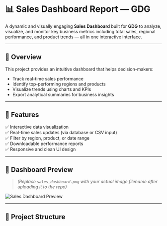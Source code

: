 # 📊 Sales Dashboard Report — GDG

A dynamic and visually engaging **Sales Dashboard** built for **GDG** to analyze, visualize, and monitor key business metrics including total sales, regional performance, and product trends — all in one interactive interface.

---

## 🚀 Overview

This project provides an intuitive dashboard that helps decision-makers:
- Track real-time sales performance
- Identify top-performing regions and products
- Visualize trends using charts and KPIs
- Export analytical summaries for business insights

---

## 🧠 Features

✅ Interactive data visualization  
✅ Real-time sales updates (via database or CSV input)  
✅ Filter by region, product, or date range  
✅ Downloadable performance reports  
✅ Responsive and clean UI design  

---



## 📸 Dashboard Preview

> *(Replace `sales_dashboard.png` with your actual image filename after uploading it to the repo)*

![Sales Dashboard Preview](./sales_dashboard.png)

---

## 📂 Project Structure

